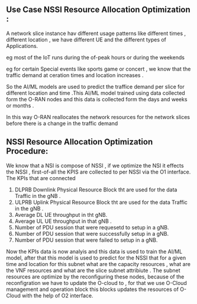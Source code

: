 ## Use Case NSSI Resource Allocation Optimization :
A network slice instance hav different usage patterns like different times , different location , we have different UE and the different types of Applications.

eg most of the IoT runs during the of-peak hours or during the weekends 

eg for certain Special events like sports game or concert , we know that the traffic demand at ceration times and location increases .

So the AI/ML models are used to predict the traffice demand per slice for different location and time .This AI/ML model trained using data 
collected form the O-RAN nodes and this data is collected form the days and weeks or months .

In this way O-RAN reallocates the network resources for the network slices before there is a change in the traffic demand

## NSSI Resource Allocation Optimization Procedure:

We know that a NSI is compose of NSSI , if we optimize the NSI it effects the NSSI , first-of-all the KPIS are collected to per NSSI via the O1 interface. The KPIs that are connected 
1. DLPRB Downlink Physical Resource Block tht are used for the data Traffic in the gNB .
2. ULPRB Uplink Physical Resource Block tht are used for the data Traffic in the gNB .
3. Average DL UE throughput in tht gNB.
4. Average UL UE throughput in that gNB .
5. Number of PDU session that were requesetd to setup in a gNB.
6. Number of PDU session that were successfully setup in a gNB.
7. Number of PDU session that were failed to setup in a gNB.

Now the KPIs data is now analyis and this data is used to train the AI/ML model, after that this model is used to predict for the NSSI that for a given time and location for this subnet what are the capacity resources , what are the VNF resources and what are the slice subnet attribiute  . The subnet resources are optimize by the reconfiguring these nodes, because of the reconfigration we have to update the O-cloud to , for that we use O-Cloud management and operation block this blocks updates the resources of O-Cloud with the help of O2 interface.

































































